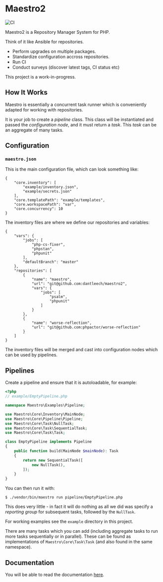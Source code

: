 Maestro2
========

![CI](https://github.com/dantleech/maestro2/workflows/CI/badge.svg?branch=master)

Maestro2 is a Repository Manager System for PHP.

Think of it like Ansible for repositories.

- Perform upgrades on multiple packages.
- Standardize configuration accross repositories.
- Run CI
- Conduct surveys (discover latest tags, CI status etc)

This project is a work-in-progress.

How It Works
------------

Maestro is essentially a concurrent task runner which is conveniently adapted
for working with repositories.

It is your job to create a _pipeline_ class. This class will be instantiated
and passed the _configuration node_, and it must return a _task_. This _task_
can be an aggregate of many tasks.

Configuration
-------------

### `maestro.json`

This is the main configuration file, which can look something like:

```
{
    "core.inventory": [
        "example/inventory.json",
        "example/secrets.json"
    ],
    "core.templatePath": "example/templates",
    "core.workspacePath": "var",
    "core.concurrency": 10
}
```

The inventory files are where we define our repositories and variables:

```
{
    "vars": {
        "jobs": [
            "php-cs-fixer",
            "phpstan",
            "phpunit"
        ],
        "defaultBranch": "master"
    },
    "repositories": [
        {
            "name": "maestro",
            "url": "git@github.com:dantleech/maestro2",
            "vars": {
                "jobs": [
                    "psalm",
                    "phpunit"
                ]
            }
        },
        {
            "name": "worse-reflection",
            "url": "git@github.com:phpactor/worse-reflection"
        }
    ]
}
```

The inventory files will be merged and cast into configuration nodes which can
be used by pipelines.

Pipelines
---------

Create a pipeline and ensure that it is autoloadable, for example:

```php
<?php
// example/EmptyPipeline.php

namespace Maestro\Examples\Pipeline;

use Maestro\Core\Inventory\MainNode;
use Maestro\Core\Pipeline\Pipeline;
use Maestro\Core\Task\NullTask;
use Maestro\Core\Task\SequentialTask;
use Maestro\Core\Task\Task;

class EmptyPipeline implements Pipeline
{
    public function build(MainNode $mainNode): Task
    {
        return new SequentialTask([
            new NullTask(),
        ]);
    }
}
```

You can then run it with:

```
$ ./vendor/bin/maestro run pipeline/EmptyPipeline.php
```

This does very little - in fact it will do nothing as all we did was specify a
_reporting group_ for subsequent tasks, followed by the `NullTask`.

For working examples see the `example` directory in this project.

There are many tasks which you can add (including aggregate tasks to run more
tasks sequentially or in parallel). These can be found as implementations of
`Maestro\Core\Task\Task` (and also found in the same namespace).

Documentation
-------------

You will be able to read the documentation [here](https://dantleech.github.io/maestro2).
